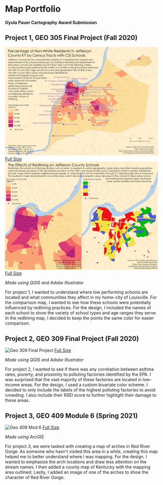 # Map Portfolio 
**Gyula Pauer Cartography Award Submission**
## Project 1, GEO 305 Final Project (Fall 2020)
![Geo 305 Final Project](maps/305finaluse.png)
[Full Size](maps/305finaluse.png)
![Geo 305 Final Project2](maps/305finalredlininguse.png)
[Full Size](maps/305finalredlininguse.png)

*Made using QGIS and Adobe Illustrator* 

For project 1, I wanted to understand where low performing schools are located and what communities they affect in my home-city of Louisville. For the comparison map, I wanted to see how these schools were potentially influenced by redlining practices. For the design, I included the names of each school to show the variety of school types and age ranges they serve. In the redlining map, I decided to keep the points the same color for easier comparison. 

## Project 2, GEO 309 Final Project (Fall 2020)
![Geo 309 Final Project](maps/309finaluse.png)
[Full Size](maps/309finaluse.png)

*Made using QGIS and Adobe Illustrator*

For project 2, I wanted to see if there was any correlation between asthma rates, poverty, and proximity to polluting factories identified by the EPA. I was surprised that the vast majority of these factories are located in low-income areas. For the design, I used a custom bivariate color scheme. I decided to only include the labels of the highest polluting factories to avoid crowding. I also include their RSEI score to further highlight their damage to these areas. 

## Project 3, GEO 409 Module 6 (Spring 2021)
![Geo 409 Mod 6](maps/409rrg.png)
[Full Size](maps/409rrg.png)

*Made using ArcGIS* 

For project 3, we were tasked with creating a map of arches in Red River Gorge. As someone who hasn't visited this area in a while, creating this map helped me to better understand where I was mapping. For the design, I wanted to emphasize the arch locations and draw less attention on the stream names. I then added a county map of Kentucky with the mapping area outlined. Lastly, I added an image of one of the arches to show the character of Red River Gorge.